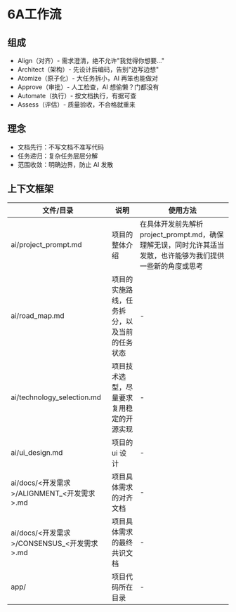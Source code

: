 # 6A工作流

## 组成

- Align（对齐）- 需求澄清，绝不允许"我觉得你想要..."
- Architect（架构）- 先设计后编码，告别"边写边想"
- Atomize（原子化）- 大任务拆小，AI 再笨也能做对
- Approve（审批）- 人工检查，AI 想偷懒？门都没有
- Automate（执行）- 按文档执行，有据可查
- Assess（评估）- 质量验收，不合格就重来

## 理念

- 文档先行：不写文档不准写代码
- 任务递归：复杂任务层层分解
- 范围收敛：明确边界，防止 AI 发散

## 上下文框架

| 文件/目录 | 说明 | 使用方法 |
|-----------|------|------|
| ai/project_prompt.md | 项目的整体介绍 | 在具体开发前先解析 project_prompt.md，确保理解无误，同时允许其适当发散，也许能够为我们提供一些新的角度或思考 |
| ai/road_map.md | 项目的实施路线，任务拆分，以及当前的任务状态 | - |
| ai/technology_selection.md | 项目技术选型，尽量要求复用稳定的开源实现 | - |
| ai/ui_design.md | 项目的 ui 设计 | - |
| ai/docs/<开发需求>/ALIGNMENT_<开发需求>.md | 项目具体需求的对齐文档 | - |
| ai/docs/<开发需求>/CONSENSUS_<开发需求>.md | 项目具体需求的最终共识文档 | - |
| app/ | 项目代码所在目录 | - |
